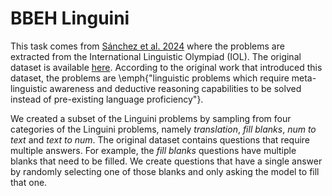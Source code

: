 # BBEH Linguini

This task comes from [Sánchez et al. 2024](https://arxiv.org/abs/2409.12126)
where the problems are extracted from the International Linguistic Olympiad
(IOL). The original dataset is available
[here](https://github.com/facebookresearch/linguini). According to the original
work that introduced this dataset, the problems are \emph{"linguistic problems
which require meta-linguistic awareness and deductive reasoning capabilities to
be solved instead of pre-existing language proficiency"}.

We created a subset of the Linguini problems by sampling from four categories of
the Linguini problems, namely *translation*, *fill blanks*, *num to text* and
*text to num*. The original dataset contains questions that require multiple
answers. For example, the *fill blanks* questions have multiple blanks that need
to be filled. We create questions that have a single answer by randomly
selecting one of those blanks and only asking the model to fill that one.
